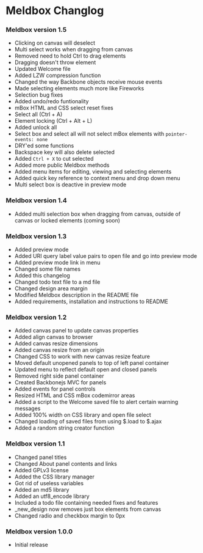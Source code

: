 # Meldbox Changlog

### Meldbox version 1.5

- Clicking on canvas will deselect
- Multi select works when dragging from canvas
- Removed need to hold Ctrl to drag elements
- Dragging doesn't throw element
- Updated Welcome file
- Added LZW compression function
- Changed the way Backbone objects receive mouse events
- Made selecting elements much more like Fireworks
- Selection bug fixes
- Added undo/redo funtionality
- mBox HTML and CSS select reset fixes
- Select all (Ctrl + A)
- Element locking (Ctrl + Alt + L)
- Added unlock all
- Select box and select all will not select mBox elements with `pointer-events: none`
- DRY'ed some functions
- Backspace key will also delete selected
- Added `Ctrl + X` to cut selected
- Added more public Meldbox methods
- Added menu items for editing, viewing and selecting elements
- Added quick key reference to context menu and drop down menu
- Multi select box is deactive in preview mode

### Meldbox version 1.4

- Added multi selection box when dragging from canvas, outside of canvas or locked elements (coming soon)

### Meldbox version 1.3

- Added preview mode
- Added URI query label value pairs to open file and go into preview mode
- Added preview mode link in menu
- Changed some file names
- Added this changelog
- Changed todo text file to a md file
- Changed design area margin
- Modified Meldbox description in the README file
- Added requirements, installation and instructions to README


### Meldbox version 1.2

- Added canvas panel to update canvas properties
- Added align canvas to browser
- Added canvas resize dimensions
- Added canvas resize from an origin
- Changed CSS to work with new canvas resize feature
- Moved default unopened panels to top of left panel container
- Updated menu to reflect default open and closed panels
- Removed right side panel container
- Created Backbonejs MVC for panels
- Added events for panel controls
- Resized HTML and CSS mBox codemirror areas
- Added a script to the Welcome saved file to alert certain warning messages
- Added 100% width on CSS library and open file select
- Changed loading of saved files from using $.load to $.ajax
- Added a random string creator function


### Meldbox version 1.1

- Changed panel titles
- Changed About panel contents and links
- Added GPLv3 license
- Added the CSS library manager
- Got rid of useless variables
- Added an md5 library
- Added an utf8_encode library
- Included a todo file containing needed fixes and features
- _new_design now removes just box elements from canvas
- Changed radio and checkbox margin to 0px


### Meldbox version 1.0.0

- Initial release
